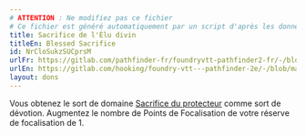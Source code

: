 ```yaml
---
# ATTENTION : Ne modifiez pas ce fichier
# Ce fichier est généré automatiquement par un script d'après les données du module Foundry VTT officiel et de sa traduction
title: Sacrifice de l'Élu divin
titleEn: Blessed Sacrifice
id: NrCloSukzSUCprsM
urlFr: https://gitlab.com/pathfinder-fr/foundryvtt-pathfinder2-fr/-/blob/master/data/feats/NrCloSukzSUCprsM.htm
urlEn: https://gitlab.com/hooking/foundry-vtt---pathfinder-2e/-/blob/master/packs/data/feats.db/blessed-sacrifice.json
layout: dons
---
```

Vous obtenez le sort de domaine [Sacrifice du protecteur](../sorts/sacrifice-du-protecteur.html) comme sort de dévotion. Augmentez le nombre de Points de Focalisation de votre réserve de focalisation de 1.

